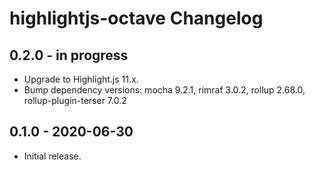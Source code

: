 # highlightjs-octave Changelog

## 0.2.0 - in progress

* Upgrade to Highlight.js 11.x.
* Bump dependency versions: mocha 9.2.1, rimraf 3.0.2, rollup 2.68.0, rollup-plugin-terser 7.0.2

## 0.1.0 - 2020-06-30

* Initial release.
